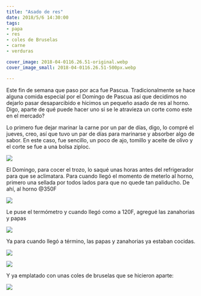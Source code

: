 ```yaml
---
title: "Asado de res"
date: 2018/5/6 14:30:00
tags: 
- papa
- res
- coles de Bruselas
- carne
- verduras

cover_image: 2018-04-0116.26.51-original.webp
cover_image_small: 2018-04-0116.26.51-500px.webp

---
```


Este fin de semana que paso por aca fue Pascua. Tradicionalmente se hace alguna comida especial por el Domingo de Pascua así que decidimos no dejarlo pasar desaparcibido e hicimos un pequeño asado de res al horno. Digo, aparte de qué puede hacer uno si se le atravieza un corte como este en el mercado?

Lo primero fue dejar marinar la carne por un par de días, digo, lo compré el jueves, creo, así que tuvo un par de días para marinarse y absorber algo de sabor. En este caso, fue sencillo, un poco de ajo, tomillo y aceite de olivo y el corte se fue a una bolsa ziploc.

  

[![](20180329_173354-800px.webp)](20180329_173354-original.webp)

  
  
El Domingo, para cocer el trozo, lo saqué unas horas antes del refrigerador para que se aclimatara. Para cuando llegó el momento de meterlo al horno, primero una sellada por todos lados para que no quede tan paliducho. De ahí, al horno @350F  
  

[![](2018-04-0114-800px.webp)](2018-04-0114-original.webp)

  
Le puse el termómetro y cuando llegó como a 120F, agregué las zanahorias y papas  
  

[![](2018-04-0114.23.28-800px.webp)](2018-04-0114.23.28-original.webp)

  
Ya para cuando llegó a término, las papas y zanahorias ya estaban cocidas.  
  

[![](2018-04-0116.26.41-800px.webp)](2018-04-0116.26.41-original.webp)

  

[![](2018-04-0116.26.51-800px.webp)](2018-04-0116.26.51-original.webp)

  
Y ya emplatado con unas coles de bruselas que se hicieron aparte:  
  

[![](2018-04-0116-800px.webp)](2018-04-0116-original.webp)
